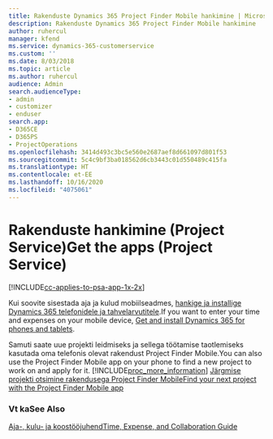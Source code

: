 ```yaml
---
title: Rakenduste Dynamics 365 Project Finder Mobile hankimine | MicrosoftDocs
description: Rakenduste Dynamics 365 Project Finder Mobile hankimine
author: ruhercul
manager: kfend
ms.service: dynamics-365-customerservice
ms.custom: ''
ms.date: 8/03/2018
ms.topic: article
ms.author: ruhercul
audience: Admin
search.audienceType:
- admin
- customizer
- enduser
search.app:
- D365CE
- D365PS
- ProjectOperations
ms.openlocfilehash: 3414d493c3bc5e560e2687aef8d661097d801f53
ms.sourcegitcommit: 5c4c9bf3ba018562d6cb3443c01d550489c415fa
ms.translationtype: HT
ms.contentlocale: et-EE
ms.lasthandoff: 10/16/2020
ms.locfileid: "4075061"
---
```

# <a name="get-the-apps-project-service"></a><span data-ttu-id="f43c9-103">Rakenduste hankimine (Project Service)</span><span class="sxs-lookup"><span data-stu-id="f43c9-103">Get the apps (Project Service)</span></span>

[!INCLUDE[cc-applies-to-psa-app-1x-2x](../includes/cc-applies-to-psa-app-1x-2x.md)]

<span data-ttu-id="f43c9-104">Kui soovite sisestada aja ja kulud mobiilseadmes, [hankige ja installige Dynamics 365 telefonidele ja tahvelarvutitele](https://docs.microsoft.com/dynamics365/mobile-app/dynamics-365-phones-tablets-users-guide).</span><span class="sxs-lookup"><span data-stu-id="f43c9-104">If you want to enter your time and expenses on your mobile device, [Get and install Dynamics 365 for phones and tablets](https://docs.microsoft.com/dynamics365/mobile-app/dynamics-365-phones-tablets-users-guide).</span></span>  
  
 <span data-ttu-id="f43c9-105">Samuti saate uue projekti leidmiseks ja sellega töötamise taotlemiseks kasutada oma telefonis olevat rakendust Project Finder Mobile.</span><span class="sxs-lookup"><span data-stu-id="f43c9-105">You can also use the Project Finder Mobile app on your phone to find a new project to work on and apply for it.</span></span> [!INCLUDE[proc_more_information](../includes/proc-more-information.md)] <span data-ttu-id="f43c9-106">[Järgmise projekti otsimine rakendusega Project Finder Mobile](../psa/find-next-project-finder-mobile-app.md)</span><span class="sxs-lookup"><span data-stu-id="f43c9-106">[Find your next project with the Project Finder Mobile app](../psa/find-next-project-finder-mobile-app.md)</span></span> 
  
### <a name="see-also"></a><span data-ttu-id="f43c9-107">Vt ka</span><span class="sxs-lookup"><span data-stu-id="f43c9-107">See Also</span></span>  
 [<span data-ttu-id="f43c9-108">Aja-, kulu- ja koostööjuhend</span><span class="sxs-lookup"><span data-stu-id="f43c9-108">Time, Expense, and Collaboration Guide</span></span>](../psa/time-expense-collaboration-guide.md)
